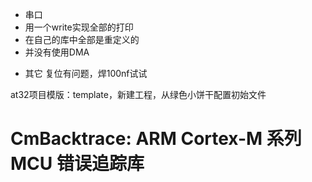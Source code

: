 
 - 串口
 - 用一个write实现全部的打印
 - 在自己的库中全部是重定义的
 - 并没有使用DMA


* 其它
  复位有问题，焊100nf试试

 at32项目模版：template，新建工程，从绿色小饼干配置初始文件


  # CmBacktrace: ARM Cortex-M 系列 MCU 错误追踪库
